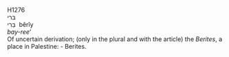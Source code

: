 H1276  
בּרי  
בֵּרִי ‎ bêrı̂y  
*bay-ree‘*  
Of uncertain derivation; (only in the plural and with the article) the
*Berites*, a place in Palestine: - Berites.  
